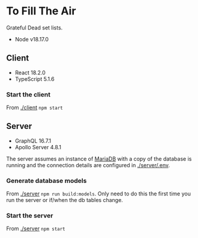 # To Fill The Air

Grateful Dead set lists.

- Node v18.17.0

## Client

- React 18.2.0
- TypeScript 5.1.6

### Start the client

From [./client]() `npm start`

## Server

- GraphQL 16.7.1
- Apollo Server 4.8.1

The server assumes an instance of [MariaDB](https://mariadb.org/) with a copy of the database is running and the connection details are configured in [./server/.env]().

### Generate database models

From [./server]() `npm run build:models`. Only need to do this the first time you run the server or if/when the db tables change.

### Start the server

From [./server]() `npm start`
